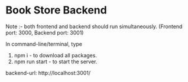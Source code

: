 # Book Store Backend

Note :- both frontend and backend should run simultaneously. (Frontend port: 3000, Backend port: 3001)

In command-line/terminal, type

1. npm i - to download all packages.
2. npm run start - to start the server.

backend-url: http://localhost:3001/
